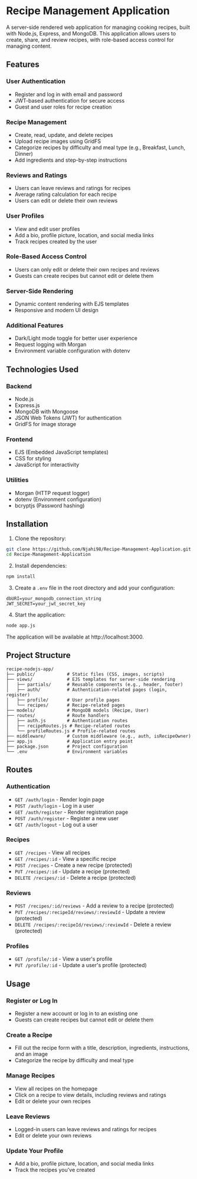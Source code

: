 # Recipe Management Application

A server-side rendered web application for managing cooking recipes, built with Node.js, Express, and MongoDB. This application allows users to create, share, and review recipes, with role-based access control for managing content.

## Features

### User Authentication
- Register and log in with email and password
- JWT-based authentication for secure access
- Guest and user roles for recipe creation

### Recipe Management
- Create, read, update, and delete recipes
- Upload recipe images using GridFS
- Categorize recipes by difficulty and meal type (e.g., Breakfast, Lunch, Dinner)
- Add ingredients and step-by-step instructions

### Reviews and Ratings
- Users can leave reviews and ratings for recipes
- Average rating calculation for each recipe
- Users can edit or delete their own reviews

### User Profiles
- View and edit user profiles
- Add a bio, profile picture, location, and social media links
- Track recipes created by the user

### Role-Based Access Control
- Users can only edit or delete their own recipes and reviews
- Guests can create recipes but cannot edit or delete them

### Server-Side Rendering
- Dynamic content rendering with EJS templates
- Responsive and modern UI design

### Additional Features
- Dark/Light mode toggle for better user experience
- Request logging with Morgan
- Environment variable configuration with dotenv

## Technologies Used

### Backend
- Node.js
- Express.js
- MongoDB with Mongoose
- JSON Web Tokens (JWT) for authentication
- GridFS for image storage

### Frontend
- EJS (Embedded JavaScript templates)
- CSS for styling
- JavaScript for interactivity

### Utilities
- Morgan (HTTP request logger)
- dotenv (Environment configuration)
- bcryptjs (Password hashing)

## Installation

1. Clone the repository:
```bash
git clone https://github.com/Njahi98/Recipe-Management-Application.git
cd Recipe-Management-Application
```

2. Install dependencies:
```bash
npm install
```

3. Create a `.env` file in the root directory and add your configuration:
```
dbURI=your_mongodb_connection_string
JWT_SECRET=your_jwt_secret_key
```

4. Start the application:
```bash
node app.js
```

The application will be available at http://localhost:3000.

## Project Structure
```
recipe-nodejs-app/
├── public/            # Static files (CSS, images, scripts)
├── views/             # EJS templates for server-side rendering
│   ├── partials/      # Reusable components (e.g., header, footer)
│   ├── auth/          # Authentication-related pages (login, register)
│   ├── profile/       # User profile pages
│   └── recipes/       # Recipe-related pages
├── models/            # MongoDB models (Recipe, User)
├── routes/            # Route handlers
│   ├── auth.js        # Authentication routes
│   ├── recipeRoutes.js # Recipe-related routes
│   └── profileRoutes.js # Profile-related routes
├── middleware/        # Custom middleware (e.g., auth, isRecipeOwner)
├── app.js             # Application entry point
├── package.json       # Project configuration
└── .env               # Environment variables
```

## Routes

### Authentication
- `GET /auth/login` - Render login page
- `POST /auth/login` - Log in a user
- `GET /auth/register` - Render registration page
- `POST /auth/register` - Register a new user
- `GET /auth/logout` - Log out a user

### Recipes
- `GET /recipes` - View all recipes
- `GET /recipes/:id` - View a specific recipe
- `POST /recipes` - Create a new recipe (protected)
- `PUT /recipes/:id` - Update a recipe (protected)
- `DELETE /recipes/:id` - Delete a recipe (protected)

### Reviews
- `POST /recipes/:id/reviews` - Add a review to a recipe (protected)
- `PUT /recipes/:recipeId/reviews/:reviewId` - Update a review (protected)
- `DELETE /recipes/:recipeId/reviews/:reviewId` - Delete a review (protected)

### Profiles
- `GET /profile/:id` - View a user's profile
- `PUT /profile/:id` - Update a user's profile (protected)

## Usage

### Register or Log In
- Register a new account or log in to an existing one
- Guests can create recipes but cannot edit or delete them

### Create a Recipe
- Fill out the recipe form with a title, description, ingredients, instructions, and an image
- Categorize the recipe by difficulty and meal type

### Manage Recipes
- View all recipes on the homepage
- Click on a recipe to view details, including reviews and ratings
- Edit or delete your own recipes

### Leave Reviews
- Logged-in users can leave reviews and ratings for recipes
- Edit or delete your own reviews

### Update Your Profile
- Add a bio, profile picture, location, and social media links
- Track the recipes you've created
